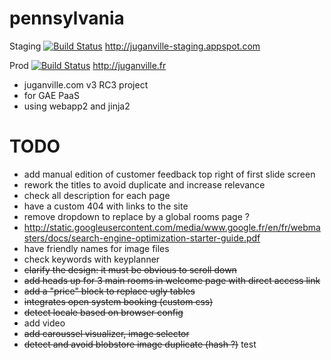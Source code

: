 pennsylvania
=====

Staging [![Build Status](https://travis-ci.org/daseeds/pennsylvania.svg?branch=staging)](https://travis-ci.org/daseeds/pennsylvania) http://juganville-staging.appspot.com

Prod [![Build Status](https://travis-ci.org/daseeds/pennsylvania.svg?branch=prod)](https://travis-ci.org/daseeds/pennsylvania) http://juganville.fr

- juganville.com v3 RC3 project
- for GAE PaaS
- using webapp2 and jinja2

TODO
=====
- add manual edition of customer feedback top right of first slide screen
- rework the titles to avoid duplicate and increase relevance
- check all description for each page
- have a custom 404 with links to the site
- remove dropdown to replace by a global rooms page ?
- http://static.googleusercontent.com/media/www.google.fr/en/fr/webmasters/docs/search-engine-optimization-starter-guide.pdf
- have friendly names for image files
- check keywords with keyplanner
- ~~clarify the design: it must be obvious to scroll down~~
- ~~add heads up for 3 main rooms in welcome page with direct access link~~
- ~~add a "price" block to replace ugly tables~~
- ~~integrates open system booking (custom css)~~
- ~~detect locale based on browser config~~
- add video
- ~~add caroussel visualizer, image selector~~
- ~~detect and avoid blobstore image duplicate (hash ?)~~
test
